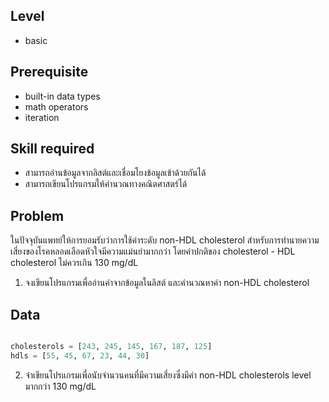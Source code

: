 ## Level

* basic

## Prerequisite

* built-in data types
* math operators
* iteration

## Skill required

* สามารถอ่านข้อมูลจากลิสต์และเชื่อมโยงข้อมูลเข้าด้วยกันได้
* สามารถเขียนโปรแกรมให้คำนวณทางคณิตศาสตร์ได้

## Problem

ในปัจจุบันแพทย์ให้การยอมรับว่าการใช้ค่าระดับ non-HDL cholesterol สำหรับการทำนายความเสี่ยงของโรคหลอดเลือดหัวใจมีความแม่นยำมากกว่า โดยค่าปกติของ cholesterol - HDL cholesterol ไม่ควรเกิน 130 mg/dL

1. จงเขียนโปรแกรมเพื่ออ่านค่าจากข้อมูลในลิสต์ และคำนวณหาค่า non-HDL cholesterol

## Data

```Python

cholesterols = [243, 245, 145, 167, 187, 125]
hdls = [55, 45, 67, 23, 44, 30]

```

2. จำเขียนโปรแกรมเพื่อนับจำนวนคนที่มีความเสี่ยงซึ่งมีค่า non-HDL cholesterols level มากกว่า 130 mg/dL
